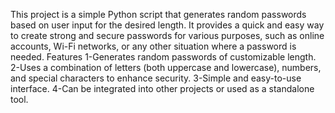 This project is a simple Python script that generates random passwords based on user input for the desired length.
It provides a quick and easy way to create strong and secure passwords for various purposes, such as online accounts, 
Wi-Fi networks, or any other situation where a password is needed.
Features
1-Generates random passwords of customizable length.
2-Uses a combination of letters (both uppercase and lowercase), numbers, and special characters to enhance security.
3-Simple and easy-to-use interface.
4-Can be integrated into other projects or used as a standalone tool.
